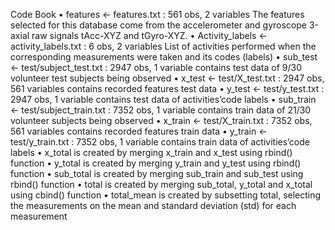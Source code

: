Code Book
•	features <- features.txt : 561 obs, 2 variables
The features selected for this database come from the accelerometer and gyroscope 3-axial raw signals tAcc-XYZ and tGyro-XYZ.
•	Activity_labels <- activity_labels.txt : 6 obs, 2 variables
List of activities performed when the corresponding measurements were taken and its codes (labels)
•	sub_test <- test/subject_test.txt : 2947 obs, 1 variable
contains test data of 9/30 volunteer test subjects being observed
•	x_test <- test/X_test.txt : 2947 obs, 561 variables
contains recorded features test data
•	y_test <- test/y_test.txt : 2947 obs, 1 variable
contains test data of activities’code labels
•	sub_train <- test/subject_train.txt : 7352 obs, 1 variable
contains train data of 21/30 volunteer subjects being observed
•	x_train <- test/X_train.txt : 7352 obs, 561 variables
contains recorded features train data
•	y_train <- test/y_train.txt : 7352 obs, 1 variable
contains train data of activities’code labels
•	x_total is created by merging x_train and x_test using rbind() function
•	y_total is created by merging y_train and y_test using rbind() function
•	sub_total is created by merging sub_train and sub_test using rbind() function
•	total is created by merging sub_total, y_total and x_total using cbind() function
•	total_mean is created by subsetting total, selecting the measurements on the mean and standard deviation (std) for each measurement

